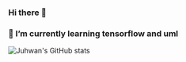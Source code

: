 ### Hi there 👋  
### 🌱 I’m currently learning tensorflow and uml  
![Juhwan's GitHub stats](https://github-readme-stats.vercel.app/api?username=jkworldchampion&show_icons=true&theme=tokyonight)

<!--
**jkworldchampion/jkworldchampion** is a ✨ _special_ ✨ repository because its `README.md` (this file) appears on your GitHub profile.

Here are some ideas to get you started:

- 🔭 I’m currently working on ...
- 🌱 I’m currently learning tensorflow
- 👯 I’m looking to collaborate on ...
- 🤔 I’m looking for help with ...
- 💬 Ask me about ...
- 📫 How to reach me: ...
- 😄 Pronouns: ...
- ⚡ Fun fact: ...
-->
